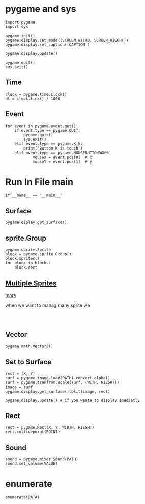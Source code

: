 # pygame and sys

```
import pygame
import sys

pygame.init()
pygame.display.set_mode((SCREEN_WITHD, SCREEN_HIEGHT))
pygame.display.set_caption('CAPTION')

pygame.display.update()

pygame.quit()
sys.exit()
```

## Time

```
clock = pygame.time.Clock()
dt = clock.tick() / 1000
```

## Event

```
for event in pygame.event.get():
	if event.type == pygame.QUIT:
		pygame.quit()
		sys.exit()
	elif event.type == pygame.K_k:
		print('Button K is touch')
	elif event.type == pygame.MOUSEBUTTONDOWN:
            mouseX = event.pos[0]  # x
            mouseY = event.pos[1]  # y
```

# Run In File main

```
if __name__ == '__main__'
```

## Surface

```
pygame.diplay.get_surface()
```

## sprite.Group

```
pygame.sprite.Sprite
block = pygame.sprite.Group()
block.sprites()
for block in blocks:
	block.rect
```

## [Multiple Sprites](https://youtu.be/4TfZjhw0J-8?si=wmeI0XqT8tZHvFJM)

[more](http://www.codingwithruss.com/pygame/sprite-class-and-sprite-groups-explained/)

when we want to manag many sprite we 

```



```

## Vector

```
pygame.math.Vector2()
```

## Set to Surface

```
rect = (X, Y)
surf = pygame.image.load(PATH).convert_alpha()
surf = pygame.tranfrom.scale(surf, (WITH, HIEGHT))
image = surf
pygame.display.get_surface().blit(image, rect)

pygame.display.update() # if you wante to display imediatly
```

## Rect

```
rect = pygame.Rect(X, Y, WIDTH, HIEGHT)
rect.collidepoint(POINT)
```

## Sound

```
sound = pygame.mixer.Sound(PATH)
sound.set_valume(VALUE)
```

# enumerate

```
emumerate(DATA)
```
